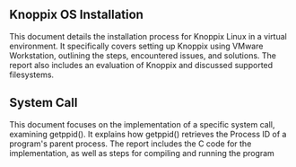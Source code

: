 ## Knoppix OS Installation
This document details the installation process for Knoppix Linux in a virtual environment. It specifically covers setting up Knoppix using VMware Workstation, outlining the steps, encountered issues, and solutions. The report also includes an evaluation of Knoppix and discussed supported filesystems.
## System Call
This document focuses on the implementation of a specific system call, examining getppid(). It explains how getppid() retrieves the Process ID of a program's parent process. The report includes the C code for the implementation, as well as steps for compiling and running the program
